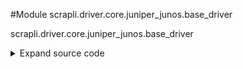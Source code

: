 <link rel="preload stylesheet" as="style" href="https://cdnjs.cloudflare.com/ajax/libs/10up-sanitize.css/11.0.1/sanitize.min.css" integrity="sha256-PK9q560IAAa6WVRRh76LtCaI8pjTJ2z11v0miyNNjrs=" crossorigin>
<link rel="preload stylesheet" as="style" href="https://cdnjs.cloudflare.com/ajax/libs/10up-sanitize.css/11.0.1/typography.min.css" integrity="sha256-7l/o7C8jubJiy74VsKTidCy1yBkRtiUGbVkYBylBqUg=" crossorigin>
<link rel="stylesheet preload" as="style" href="https://cdnjs.cloudflare.com/ajax/libs/highlight.js/10.1.1/styles/github.min.css" crossorigin>
<script defer src="https://cdnjs.cloudflare.com/ajax/libs/highlight.js/10.1.1/highlight.min.js" integrity="sha256-Uv3H6lx7dJmRfRvH8TH6kJD1TSK1aFcwgx+mdg3epi8=" crossorigin></script>
<script>window.addEventListener('DOMContentLoaded', () => hljs.initHighlighting())</script>















#Module scrapli.driver.core.juniper_junos.base_driver

scrapli.driver.core.juniper_junos.base_driver

<details class="source">
    <summary>
        <span>Expand source code</span>
    </summary>
    <pre>
        <code class="python">
"""scrapli.driver.core.juniper_junos.base_driver"""
from scrapli.driver.network.base_driver import PrivilegeLevel

PRIVS = {
    "exec": (
        PrivilegeLevel(
            pattern=r"^({\w+:\d}\n){0,1}[\w\-@()/:]{1,63}>\s?$",
            name="exec",
            previous_priv="",
            deescalate="",
            escalate="",
            escalate_auth=False,
            escalate_prompt="",
        )
    ),
    "configuration": (
        PrivilegeLevel(
            pattern=r"^({\w+:\d}\[edit\]\n){0,1}[\w\-@()/:]{1,63}#\s?$",
            name="configuration",
            previous_priv="exec",
            deescalate="exit configuration-mode",
            escalate="configure",
            escalate_auth=False,
            escalate_prompt="",
        )
    ),
    "configuration_exclusive": (
        PrivilegeLevel(
            pattern=r"^({\w+:\d}\[edit\]\n){0,1}[\w\-@()/:]{1,63}#\s?$",
            name="configuration_exclusive",
            previous_priv="exec",
            deescalate="exit configuration-mode",
            escalate="configure exclusive",
            escalate_auth=False,
            escalate_prompt="",
        )
    ),
    "configuration_private": (
        PrivilegeLevel(
            pattern=r"^({\w+:\d}\[edit\]\n){0,1}[\w\-@()/:]{1,63}#\s?$",
            name="configuration_private",
            previous_priv="exec",
            deescalate="exit configuration-mode",
            escalate="configure private",
            escalate_auth=False,
            escalate_prompt="",
        )
    ),
    "shell": (
        PrivilegeLevel(
            pattern=r"^.*[%\$]\s?$",
            not_contains=["root"],
            name="shell",
            previous_priv="exec",
            deescalate="exit",
            escalate="start shell",
            escalate_auth=False,
            escalate_prompt="",
        )
    ),
    "root_shell": (
        PrivilegeLevel(
            pattern=r"^.*root@(?:\S*:\S*\s?)?[%\#]\s?$",
            name="root_shell",
            previous_priv="exec",
            deescalate="exit",
            escalate="start shell user root",
            escalate_auth=True,
            escalate_prompt=r"^[pP]assword:\s?$",
        )
    ),
}

FAILED_WHEN_CONTAINS = [
    "is ambiguous",
    "No valid completions",
    "unknown command",
    "syntax error",
]
        </code>
    </pre>
</details>